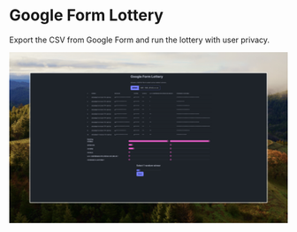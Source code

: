 # Google Form Lottery

Export the CSV from Google Form and run the lottery with user privacy.

![screenshot](./screenshot.jpg)
